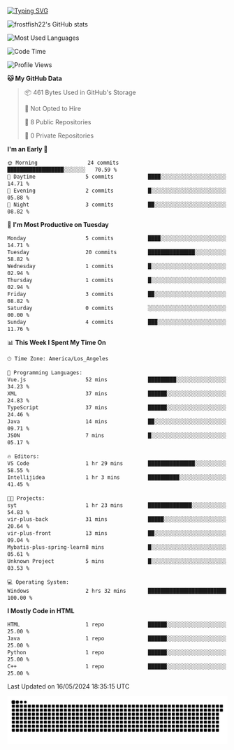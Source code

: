 <!--
**frostfish22/frostfish22** is a ✨ _special_ ✨ repository because its `README.md` (this file) appears on your GitHub profile.

Here are some ideas to get you started:

- 🔭 I’m currently working on ...
- 🌱 I’m currently learning ...
- 👯 I’m looking to collaborate on ...
- 🤔 I’m looking for help with ...
- 💬 Ask me about ...
- 📫 How to reach me: ...
- 😄 Pronouns: ...
- ⚡ Fun fact: ...
-->
[![Typing SVG](https://readme-typing-svg.demolab.com?font=Fira+Code&pause=1000&random=false&width=435&lines=%E5%B0%8F%E9%99%88%E5%90%8C%E5%AD%A6%E7%A5%9D%E4%BD%A0%E7%BC%96%E7%A0%81%E6%84%89%E5%BF%AB%F0%9F%8C%88%F0%9F%A4%AD)](https://git.io/typing-svg)

![frostfish22's GitHub stats](https://github-readme-stats.vercel.app/api?username=frostfish22&bg_color=30,e96443,904e95&title_color=fff&text_color=fff)

![Most Used Languages](https://github-readme-stats.vercel.app/api/top-langs/?username=frostfish22&theme=dark&layout=compact)

<!--START_SECTION:waka-->
![Code Time](http://img.shields.io/badge/Code%20Time-3%20hrs%2030%20mins-blue)

![Profile Views](http://img.shields.io/badge/Profile%20Views-153-blue)

**🐱 My GitHub Data** 

> 📦 461 Bytes Used in GitHub's Storage 
 > 
> 🚫 Not Opted to Hire
 > 
> 📜 8 Public Repositories 
 > 
> 🔑 0 Private Repositories 
 > 
**I'm an Early 🐤** 

```text
🌞 Morning                24 commits          ██████████████████░░░░░░░   70.59 % 
🌆 Daytime                5 commits           ████░░░░░░░░░░░░░░░░░░░░░   14.71 % 
🌃 Evening                2 commits           █░░░░░░░░░░░░░░░░░░░░░░░░   05.88 % 
🌙 Night                  3 commits           ██░░░░░░░░░░░░░░░░░░░░░░░   08.82 % 
```
📅 **I'm Most Productive on Tuesday** 

```text
Monday                   5 commits           ████░░░░░░░░░░░░░░░░░░░░░   14.71 % 
Tuesday                  20 commits          ███████████████░░░░░░░░░░   58.82 % 
Wednesday                1 commits           █░░░░░░░░░░░░░░░░░░░░░░░░   02.94 % 
Thursday                 1 commits           █░░░░░░░░░░░░░░░░░░░░░░░░   02.94 % 
Friday                   3 commits           ██░░░░░░░░░░░░░░░░░░░░░░░   08.82 % 
Saturday                 0 commits           ░░░░░░░░░░░░░░░░░░░░░░░░░   00.00 % 
Sunday                   4 commits           ███░░░░░░░░░░░░░░░░░░░░░░   11.76 % 
```


📊 **This Week I Spent My Time On** 

```text
🕑︎ Time Zone: America/Los_Angeles

💬 Programming Languages: 
Vue.js                   52 mins             █████████░░░░░░░░░░░░░░░░   34.23 % 
XML                      37 mins             ██████░░░░░░░░░░░░░░░░░░░   24.83 % 
TypeScript               37 mins             ██████░░░░░░░░░░░░░░░░░░░   24.46 % 
Java                     14 mins             ██░░░░░░░░░░░░░░░░░░░░░░░   09.71 % 
JSON                     7 mins              █░░░░░░░░░░░░░░░░░░░░░░░░   05.17 % 

🔥 Editors: 
VS Code                  1 hr 29 mins        ███████████████░░░░░░░░░░   58.55 % 
Intellijidea             1 hr 3 mins         ██████████░░░░░░░░░░░░░░░   41.45 % 

🐱‍💻 Projects: 
syt                      1 hr 23 mins        ██████████████░░░░░░░░░░░   54.83 % 
vir-plus-back            31 mins             █████░░░░░░░░░░░░░░░░░░░░   20.64 % 
vir-plus-front           13 mins             ██░░░░░░░░░░░░░░░░░░░░░░░   09.04 % 
Mybatis-plus-spring-learn8 mins              █░░░░░░░░░░░░░░░░░░░░░░░░   05.61 % 
Unknown Project          5 mins              █░░░░░░░░░░░░░░░░░░░░░░░░   03.53 % 

💻 Operating System: 
Windows                  2 hrs 32 mins       █████████████████████████   100.00 % 
```

**I Mostly Code in HTML** 

```text
HTML                     1 repo              ██████░░░░░░░░░░░░░░░░░░░   25.00 % 
Java                     1 repo              ██████░░░░░░░░░░░░░░░░░░░   25.00 % 
Python                   1 repo              ██████░░░░░░░░░░░░░░░░░░░   25.00 % 
C++                      1 repo              ██████░░░░░░░░░░░░░░░░░░░   25.00 % 
```




 Last Updated on 16/05/2024 18:35:15 UTC
<!--END_SECTION:waka-->

<picture>
  <source media="(prefers-color-scheme: dark)" srcset="https://raw.githubusercontent.com/frostfish22/frostfish22/output/github-contribution-grid-snake-dark.svg">
  <source media="(prefers-color-scheme: light)" srcset="https://raw.githubusercontent.com/frostfish22/frostfish22/output/github-contribution-grid-snake.svg">
  <img alt="github contribution grid snake animation" src="https://raw.githubusercontent.com/frostfish22/frostfish22/output/github-contribution-grid-snake.svg">
</picture>
